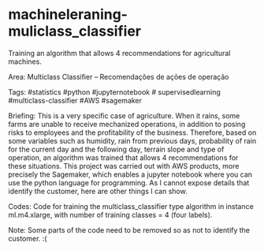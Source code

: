 # machineleraning-muliclass_classifier
Training an algorithm that allows 4 recommendations for agricultural machines.

Area:
Multiclass Classifier – Recomendações de ações de operação

Tags:
#statistics #python #jupyternotebook # supervisedlearning #multiclass-classifier #AWS #sagemaker

Briefing: This is a very specific case of agriculture. When it rains, some farms are unable to receive mechanized operations, in addition to posing risks to employees and the profitability of the business. Therefore, based on some variables such as humidity, rain from previous days, probability of rain for the current day and the following day, terrain slope and type of operation, an algorithm was trained that allows 4 recommendations for these situations. This project was carried out with AWS products, more precisely the Sagemaker, which enables a jupyter notebook where you can use the python language for programming. As I cannot expose details that identify the customer, here are other things I can show.

Codes: Code for training the multiclass_classifier type algorithm in instance ml.m4.xlarge, with number of training classes = 4 (four labels).

Note: Some parts of the code need to be removed so as not to identify the customer. :(

